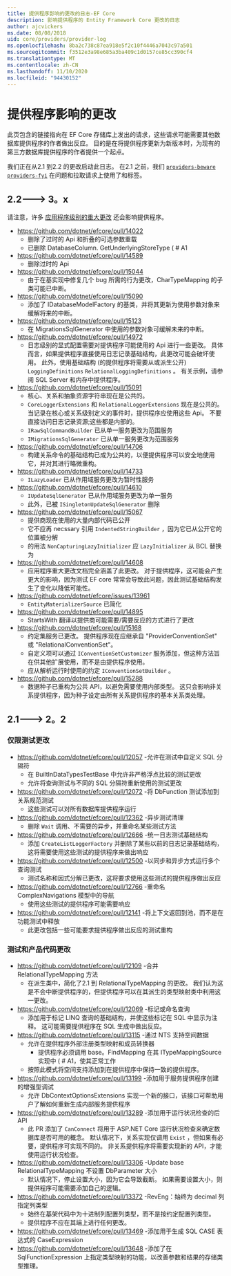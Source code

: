 ```yaml
---
title: 提供程序影响的更改的日志-EF Core
description: 影响提供程序的 Entity Framework Core 更改的日志
author: ajcvickers
ms.date: 08/08/2018
uid: core/providers/provider-log
ms.openlocfilehash: 8ba2c738c87ea918e5f2c10f4446a7043c97a501
ms.sourcegitcommit: f3512e3a98e685a3ba409c1d0157ce85cc390cf4
ms.translationtype: MT
ms.contentlocale: zh-CN
ms.lasthandoff: 11/10/2020
ms.locfileid: "94430152"
---
```

# <a name="provider-impacting-changes"></a>提供程序影响的更改

此页包含的链接指向在 EF Core 存储库上发出的请求，这些请求可能需要其他数据库提供程序的作者做出反应。 目的是在将提供程序更新为新版本时，为现有的第三方数据库提供程序的作者提供一个起点。

我们正在从2.1 到2.2 的更改启动此日志。 在2.1 之前，我们 [`providers-beware`](https://github.com/dotnet/efcore/labels/providers-beware) [`providers-fyi`](https://github.com/dotnet/efcore/labels/providers-fyi) 在问题和拉取请求上使用了和标签。

## <a name="22-----3x"></a>2.2---> 3。x

请注意，许多 [应用程序级别的重大更改](xref:core/what-is-new/ef-core-3.x/breaking-changes) 还会影响提供程序。

* <https://github.com/dotnet/efcore/pull/14022>
  * 删除了过时的 Api 和折叠的可选参数重载
  * 已删除 DatabaseColumn. GetUnderlyingStoreType ( # A1
* <https://github.com/dotnet/efcore/pull/14589>
  * 删除过时的 Api
* <https://github.com/dotnet/efcore/pull/15044>
  * 由于在基实现中修复几个 bug 所需的行为更改，CharTypeMapping 的子类可能已中断。
* <https://github.com/dotnet/efcore/pull/15090>
  * 添加了 IDatabaseModelFactory 的基类，并将其更新为使用参数对象来缓解将来的中断。
* <https://github.com/dotnet/efcore/pull/15123>
  * 在 MigrationsSqlGenerator 中使用的参数对象可缓解未来的中断。
* <https://github.com/dotnet/efcore/pull/14972>
  * 日志级别的显式配置需要对提供程序可能使用的 Api 进行一些更改。 具体而言，如果提供程序直接使用日志记录基础结构，此更改可能会破坏使用。 此外，使用基础结构 (的提供程序将需要从或派生公开) `LoggingDefinitions` `RelationalLoggingDefinitions` 。 有关示例，请参阅 SQL Server 和内存中提供程序。
* <https://github.com/dotnet/efcore/pull/15091>
  * 核心、关系和抽象资源字符串现在是公共的。
  * `CoreLoggerExtensions` 和 `RelationalLoggerExtensions` 现在是公共的。 当记录在核心或关系级别定义的事件时，提供程序应使用这些 Api。 不要直接访问日志记录资源;这些都是内部的。
  * `IRawSqlCommandBuilder` 已从单一服务更改为范围服务
  * `IMigrationsSqlGenerator` 已从单一服务更改为范围服务
* <https://github.com/dotnet/efcore/pull/14706>
  * 构建关系命令的基础结构已成为公共的，以便提供程序可以安全地使用它，并对其进行略微重构。
* <https://github.com/dotnet/efcore/pull/14733>
  * `ILazyLoader` 已从作用域服务更改为暂时性服务
* <https://github.com/dotnet/efcore/pull/14610>
  * `IUpdateSqlGenerator` 已从作用域服务更改为单一服务
  * 此外，已被 `ISingletonUpdateSqlGenerator` 删除
* <https://github.com/dotnet/efcore/pull/15067>
  * 提供商现在使用的大量内部代码已公开
  * 它不应再 necssary 引用 `IndentedStringBuilder` ，因为它已从公开它的位置被分解
  * 的用法 `NonCapturingLazyInitializer` 应 `LazyInitializer` 从 BCL 替换为
* <https://github.com/dotnet/efcore/pull/14608>
  * 应用程序重大更改文档完全涵盖了此更改。 对于提供程序，这可能会产生更大的影响，因为测试 EF core 常常会导致此问题，因此测试基础结构发生了变化以降低可能性。
* <https://github.com/dotnet/efcore/issues/13961>
  * `EntityMaterializerSource` 已简化
* <https://github.com/dotnet/efcore/pull/14895>
  * StartsWith 翻译以提供商可能需要/需要反应的方式进行了更改
* <https://github.com/dotnet/efcore/pull/15168>
  * 约定集服务已更改。 提供程序现在应继承自 "ProviderConventionSet" 或 "RelationalConventionSet"。
  * 自定义项可以通过 `IConventionSetCustomizer` 服务添加，但这种方法旨在供其他扩展使用，而不是由提供程序使用。
  * 应从解析运行时使用的约定 `IConventionSetBuilder` 。
* <https://github.com/dotnet/efcore/pull/15288>
  * 数据种子已重构为公共 API，以避免需要使用内部类型。 这只会影响非关系提供程序，因为种子设定由所有关系提供程序的基本关系类处理。

## <a name="21-----22"></a>2.1---> 2。2

### <a name="test-only-changes"></a>仅限测试更改

* <https://github.com/dotnet/efcore/pull/12057> -允许在测试中自定义 SQL 分隔符
  * 在 BuiltInDataTypesTestBase 中允许非严格浮点比较的测试更改
  * 允许将查询测试与不同的 SQL 分隔符重新使用的测试更改
* <https://github.com/dotnet/efcore/pull/12072> -将 DbFunction 测试添加到关系规范测试
  * 这些测试可以对所有数据库提供程序运行
* <https://github.com/dotnet/efcore/pull/12362> -异步测试清理
  * 删除 `Wait` 调用、不需要的异步，并重命名某些测试方法
* <https://github.com/dotnet/efcore/pull/12666> -统一日志测试基础结构
  * 添加 `CreateListLoggerFactory` 并删除了某些以前的日志记录基础结构，这将需要使用这些测试的提供程序来做出响应
* <https://github.com/dotnet/efcore/pull/12500> -以同步和异步方式运行多个查询测试
  * 测试名称和因式分解已更改，这将要求使用这些测试的提供程序做出反应
* <https://github.com/dotnet/efcore/pull/12766> -重命名 ComplexNavigations 模型中的导航
  * 使用这些测试的提供程序可能需要响应
* <https://github.com/dotnet/efcore/pull/12141> -将上下文返回到池，而不是在功能测试中释放
  * 此更改包括一些可能要求提供程序做出反应的测试重构

### <a name="test-and-product-code-changes"></a>测试和产品代码更改

* <https://github.com/dotnet/efcore/pull/12109> -合并 RelationalTypeMapping 方法
  * 在派生类中，简化了2.1 到 RelationalTypeMapping 的更改。 我们认为这是不会中断提供程序的，但提供程序可以在其派生的类型映射类中利用这一更改。
* <https://github.com/dotnet/efcore/pull/12069> -标记或命名查询
  * 添加用于标记 LINQ 查询的基础结构，并使这些标记在 SQL 中显示为注释。 这可能需要提供程序在 SQL 生成中做出反应。
* <https://github.com/dotnet/efcore/pull/13115> -通过 NTS 支持空间数据
  * 允许在提供程序外部注册类型映射和成员转换器
    * 提供程序必须调用 base。FindMapping 在其 ITypeMappingSource 实现中 ( # A1，使其正常工作
  * 按照此模式将空间支持添加到在提供程序中保持一致的提供程序。
* <https://github.com/dotnet/efcore/pull/13199> -添加用于服务提供程序创建的增强型调试
  * 允许 DbContextOptionsExtensions 实现一个新的接口，该接口可帮助用户了解如何重新生成内部服务提供程序
* <https://github.com/dotnet/efcore/pull/13289> -添加用于运行状况检查的后 API
  * 此 PR 添加了 `CanConnect` 将用于 ASP.NET Core 运行状况检查来确定数据库是否可用的概念。 默认情况下，关系实现仅调用 `Exist` ，但如果有必要，提供程序可实现不同的。 非关系提供程序将需要实现新的 API，才能使用运行状况检查。
* <https://github.com/dotnet/efcore/pull/13306> -Update base RelationalTypeMapping 不设置 DbParameter 大小
  * 默认情况下，停止设置大小，因为它会导致截断。 如果需要设置大小，则提供程序可能需要添加自己的逻辑。
* <https://github.com/dotnet/efcore/pull/13372> -RevEng：始终为 decimal 列指定列类型
  * 始终在基架代码中为十进制列配置列类型，而不是按约定配置列类型。
  * 提供程序不应在其端上进行任何更改。
* <https://github.com/dotnet/efcore/pull/13469> -添加用于生成 SQL CASE 表达式的 CaseExpression
* <https://github.com/dotnet/efcore/pull/13648> -添加了在 SqlFunctionExpression 上指定类型映射的功能，以改善参数和结果的存储类型推理。
